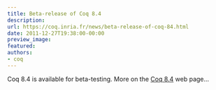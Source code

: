```yaml
---
title: Beta-release of Coq 8.4
description:
url: https://coq.inria.fr/news/beta-release-of-coq-84.html
date: 2011-12-27T19:38:00-00:00
preview_image:
featured:
authors:
- coq
---
```



<p>Coq 8.4 is available for beta-testing. More on the <a href="https://coq.inria.fr/coq-84">Coq 8.4</a> web page...</p>

 
